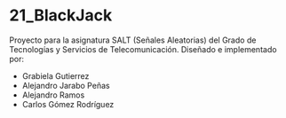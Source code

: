 # 21_BlackJack

Proyecto para la asignatura SALT (Señales Aleatorias) del Grado de Tecnologías y Servicios de Telecomunicación.
Diseñado e implementado por:
 - Grabiela Gutierrez
 - Alejandro Jarabo Peñas
 - Alejandro Ramos
 - Carlos Gómez Rodríguez
